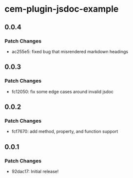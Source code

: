# cem-plugin-jsdoc-example

## 0.0.4

### Patch Changes

- ac255e5: fixed bug that misrendered markdown headings

## 0.0.3

### Patch Changes

- fc12050: fix some edge cases around invalid jsdoc

## 0.0.2

### Patch Changes

- fcf7670: add method, property, and function support

## 0.0.1

### Patch Changes

- 92dac17: Initial release!
